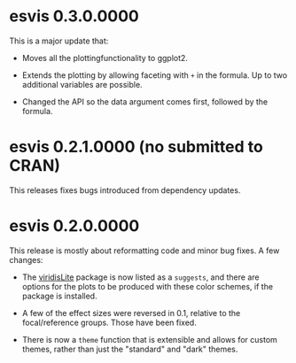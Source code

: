 # esvis 0.3.0.0000
This is a major update that:

* Moves all the plottingfunctionality to ggplot2. 

* Extends the plotting by allowing faceting with `+` in the
  formula. Up to two additional variables are possible.
  
* Changed the API so the data argument comes first, followed 
  by the formula.

# esvis 0.2.1.0000 (no submitted to CRAN)
This releases fixes bugs introduced from dependency updates.

# esvis 0.2.0.0000

This release is mostly about reformatting code and minor bug fixes. A few changes:

* The [viridisLite](https://CRAN.R-project.org/package=viridisLite) package is now listed as a `suggests`, and there are options for the plots to be produced with these color schemes, if the package is installed.

* A few of the effect sizes were reversed in 0.1, relative to the focal/reference groups. Those have been fixed.

* There is now a `theme` function that is extensible and allows for custom themes, rather than just the "standard" and "dark" themes.
